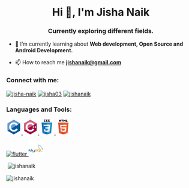 <h1 align="center">Hi 👋, I'm Jisha Naik</h1>
<h3 align="center">Currently exploring different fields.</h3>

- 🌱 I’m currently learning about **Web development, Open Source and Android Development.**

- 📫 How to reach me **jishanaik@gmail.com**

<h3 align="left">Connect with me:</h3>
<p align="left">
<a href="https://linkedin.com/in/jisha-naik" target="blank"><img align="center" src="https://raw.githubusercontent.com/rahuldkjain/github-profile-readme-generator/master/src/images/icons/Social/linked-in-alt.svg" alt="jisha-naik" height="30" width="40" /></a>
<a href="https://www.codechef.com/users/jisha03" target="blank"><img align="center" src="https://cdn.jsdelivr.net/npm/simple-icons@3.1.0/icons/codechef.svg" alt="jisha03" height="30" width="40" /></a>
<a href="https://www.hackerrank.com/jishanaik" target="blank"><img align="center" src="https://raw.githubusercontent.com/rahuldkjain/github-profile-readme-generator/master/src/images/icons/Social/hackerrank.svg" alt="jishanaik" height="30" width="40" /></a>
</p>

<h3 align="left">Languages and Tools:</h3>
<a href="https://www.cprogramming.com/" target="_blank"> <img src="https://raw.githubusercontent.com/devicons/devicon/master/icons/c/c-original.svg" alt="c" width="40" height="40"/> </a> <a href="https://www.w3schools.com/cpp/" target="_blank"> <img src="https://raw.githubusercontent.com/devicons/devicon/master/icons/cplusplus/cplusplus-original.svg" alt="cplusplus" width="40" height="40"/> </a> <a href="https://www.w3schools.com/css/" target="_blank"> <img src="https://raw.githubusercontent.com/devicons/devicon/master/icons/css3/css3-original-wordmark.svg" alt="css3" width="40" height="40"/> </a> <a href="https://www.w3.org/html/" target="_blank"> <img src="https://raw.githubusercontent.com/devicons/devicon/master/icons/html5/html5-original-wordmark.svg" alt="html5" width="40" height="40"/> </a> </p> <p align="left"> <a href="https://flutter.dev" target="_blank"> <img src="https://www.vectorlogo.zone/logos/flutterio/flutterio-icon.svg" alt="flutter" width="40" height="40"/> </a> <a href="https://www.mysql.com/" target="_blank"> <img src="https://raw.githubusercontent.com/devicons/devicon/master/icons/mysql/mysql-original-wordmark.svg" alt="mysql" width="40" height="40"/> </a> </p>

<p>&nbsp;<img align="center" src="https://github-readme-stats.vercel.app/api?username=jishanaik&show_icons=true&locale=en" alt="jishanaik" /></p>

<p><img align="center" src="https://github-readme-streak-stats.herokuapp.com/?user=jishanaik&" alt="jishanaik" /></p>

